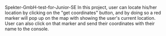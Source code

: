 Spekter-GmbH-test-for-Junior-SE
In this project, user can locate his/her location by clicking on the "get coordinates" button, and by doing so a red marker will pop up on the map with showing the user's current location. User can also click on that marker and send their coordinates with their name to the console.
